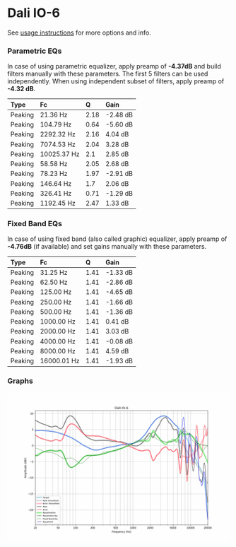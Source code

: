 # Dali IO-6
See [usage instructions](https://github.com/jaakkopasanen/AutoEq#usage) for more options and info.

### Parametric EQs
In case of using parametric equalizer, apply preamp of **-4.37dB** and build filters manually
with these parameters. The first 5 filters can be used independently.
When using independent subset of filters, apply preamp of **-4.32 dB**.

| Type    | Fc          |    Q | Gain     |
|:--------|:------------|:-----|:---------|
| Peaking | 21.36 Hz    | 2.18 | -2.48 dB |
| Peaking | 104.79 Hz   | 0.64 | -5.60 dB |
| Peaking | 2292.32 Hz  | 2.16 | 4.04 dB  |
| Peaking | 7074.53 Hz  | 2.04 | 3.28 dB  |
| Peaking | 10025.37 Hz | 2.1  | 2.85 dB  |
| Peaking | 58.58 Hz    | 2.05 | 2.68 dB  |
| Peaking | 78.23 Hz    | 1.97 | -2.91 dB |
| Peaking | 146.64 Hz   | 1.7  | 2.06 dB  |
| Peaking | 326.41 Hz   | 0.71 | -1.29 dB |
| Peaking | 1192.45 Hz  | 2.47 | 1.33 dB  |

### Fixed Band EQs
In case of using fixed band (also called graphic) equalizer, apply preamp of **-4.76dB**
(if available) and set gains manually with these parameters.

| Type    | Fc          |    Q | Gain     |
|:--------|:------------|:-----|:---------|
| Peaking | 31.25 Hz    | 1.41 | -1.33 dB |
| Peaking | 62.50 Hz    | 1.41 | -2.86 dB |
| Peaking | 125.00 Hz   | 1.41 | -4.65 dB |
| Peaking | 250.00 Hz   | 1.41 | -1.66 dB |
| Peaking | 500.00 Hz   | 1.41 | -1.36 dB |
| Peaking | 1000.00 Hz  | 1.41 | 0.41 dB  |
| Peaking | 2000.00 Hz  | 1.41 | 3.03 dB  |
| Peaking | 4000.00 Hz  | 1.41 | -0.08 dB |
| Peaking | 8000.00 Hz  | 1.41 | 4.59 dB  |
| Peaking | 16000.01 Hz | 1.41 | -1.93 dB |

### Graphs
![](./Dali%20IO-6.png)